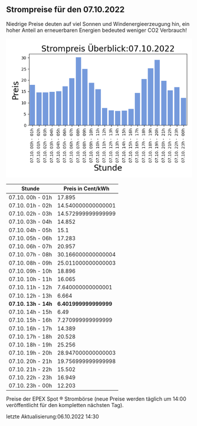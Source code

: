 
## Strompreise für den 07.10.2022

Niedrige Preise deuten auf viel Sonnen und Windenergieerzeugung hin, ein hoher Anteil an erneuerbaren Energien bedeuted weniger CO2 Verbrauch!

![Strompreis übersicht](imgs/strompreis_uebersicht.png)

| Stunde | Preis in Cent/kWh |
|---|---|
| 07.10. 00h -  01h | 17.895 | 
| 07.10. 01h -  02h | 14.540000000000001 | 
| 07.10. 02h -  03h | 14.572999999999999 | 
| 07.10. 03h -  04h | 14.852 | 
| 07.10. 04h -  05h | 15.1 | 
| 07.10. 05h -  06h | 17.283 | 
| 07.10. 06h -  07h | 20.957 | 
| 07.10. 07h -  08h | 30.166000000000004 | 
| 07.10. 08h -  09h | 25.011000000000003 | 
| 07.10. 09h -  10h | 18.896 | 
| 07.10. 10h -  11h | 16.065 | 
| 07.10. 11h -  12h | 7.640000000000001 | 
| 07.10. 12h -  13h | 6.664 | 
| **07.10. 13h -  14h** | **6.401999999999999** | 
| 07.10. 14h -  15h | 6.49 | 
| 07.10. 15h -  16h | 7.270999999999999 | 
| 07.10. 16h -  17h | 14.389 | 
| 07.10. 17h -  18h | 20.528 | 
| 07.10. 18h -  19h | 25.256 | 
| 07.10. 19h -  20h | 28.947000000000003 | 
| 07.10. 20h -  21h | 19.756999999999998 | 
| 07.10. 21h -  22h | 15.502 | 
| 07.10. 22h -  23h | 16.949 | 
| 07.10. 23h -  00h | 12.203 | 

Preise der EPEX Spot ® Strombörse (neue Preise werden täglich um 14:00 veröffentlicht für den kompletten nächsten Tag).

letzte Aktualisierung:06.10.2022 14:30